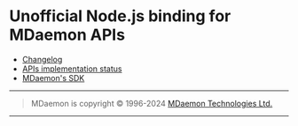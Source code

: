 # Unofficial Node.js binding for MDaemon APIs

- [Changelog](changelog)
- [APIs implementation status](status)
- [MDaemon's SDK](md-sdk)

---
> MDaemon is copyright © 1996-2024 [MDaemon Technologies Ltd.](https://mdaemon.com/pages/about-us)
---
